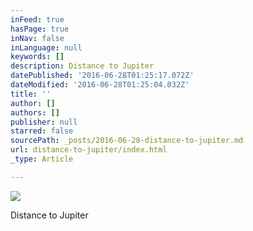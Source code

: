 ```yaml
---
inFeed: true
hasPage: true
inNav: false
inLanguage: null
keywords: []
description: Distance to Jupiter
datePublished: '2016-06-28T01:25:17.072Z'
dateModified: '2016-06-28T01:25:04.032Z'
title: ''
author: []
authors: []
publisher: null
starred: false
sourcePath: _posts/2016-06-28-distance-to-jupiter.md
url: distance-to-jupiter/index.html
_type: Article

---
```

![](https://the-grid-user-content.s3-us-west-2.amazonaws.com/827ef7b0-da69-48d9-8e05-bb953a19e19a.jpg)

Distance to Jupiter